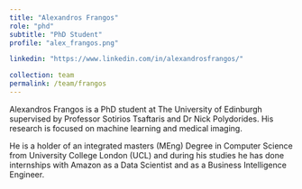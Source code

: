 ```yaml
---
title: "Alexandros Frangos"
role: "phd"
subtitle: "PhD Student"
profile: "alex_frangos.png"

linkedin: "https://www.linkedin.com/in/alexandrosfrangos/"

collection: team
permalink: /team/frangos
---
```


Alexandros Frangos is a PhD student at The University of Edinburgh supervised by Professor Sotirios Tsaftaris and Dr Nick Polydorides. His research is focused on machine learning and medical imaging.

He is a holder of an integrated masters (MEng) Degree in Computer Science from University College London (UCL) and during his studies he has done internships with Amazon as a Data Scientist and as a Business Intelligence Engineer.
